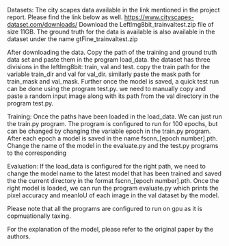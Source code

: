 Datasets:
The city scapes data available in the link mentioned in the project report. Please find the link below as well.
https://www.cityscapes-dataset.com/downloads/
Download the LeftImg8bit_trainvaltest.zip file of size 11GB. The ground truth for the data is available is also available in the dataset under the name gtFine_trainvaltest.zip

After downloading the data. Copy the path of the training and ground truth data set and paste them in the program load_data. 
the dataset has three divisions in the leftImg8bit: train, val and test. copy the train path for the variable train_dir and val for val_dir. similarly paste the mask path for train_mask and val_mask. 
Further once the model is saved, a quick test run can be done using the program test.py. we need to manually copy and paste a random input image along with its path from the val directory in the program test.py. 

Training: 
Once the paths have been loaded in the load_data. We can just run the train.py program. The program is configured to run for 100 epochs, but can be changed by changing the variable epoch in the train.py program. After each epoch a model is saved in the name fscnn_[epoch number].pth. Change the name of the model in the evaluate.py and the test.py programs to the corresponding 

Evaluation:
If the load_data is configured for the right path, we need to change the model name to the latest model that has been trained and saved the the current directory in the format fscnn_[epoch number].pth. 
Once the right model is loaded, we can run the program evaluate.py which prints the pixel accuracy and meanIoU of each image in the val dataset by the model.
 

 Please note that all the programs are configured to run on gpu as it is copmuationally taxing.

For the explanation of the model, please refer to the original paper by the authors.
